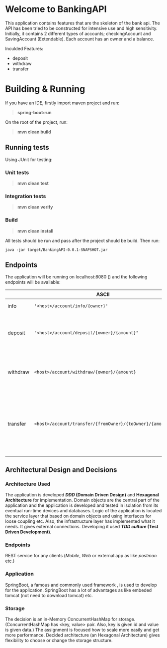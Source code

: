 # Welcome to BankingAPI

This application contains features that are the skeleton of the bank api. The API has been tried to be constructed for intensive use and high sensitivity.
Initially, it contains 2 different types of accounts; checkingAccount and SavingAccount (Extendable). Each account has an owner and a balance.

Inculded Features:
- deposit
- withdraw
- transfer

# Building & Running

If you have an IDE, firstly import maven project and run:

> **spring-boot:run**


On the root of the project, run:

> **mvn clean build**

## Running tests

Using JUnit for testing:

###  Unit tests

> **mvn clean test**

### Integration tests

> **mvn clean verify**

### Build

> **mvn clean install**

All tests should be run and pass after the project should be build. Then run:

```
java -jar target/BankingAPI-0.0.1-SNAPSHOT.jar
```

## Endpoints

The application will be running on localhost:8080 (**<host>**) and the following endpoints will be available:

|                |ASCII                          |HTML                         |
|----------------|-------------------------------|-----------------------------|
|info			 |`'<host>/account/info/{owner}'`            |owner info            |
|deposit         |`"<host>/account/deposit/{owner}/{amount}"`|to deposit for given owner using amount            |
|withdraw        |`<host>/account/withdraw/{owner}/{amount} `|to withdraw for given owner using amount|
|transfer		 |`<host>/account/transfer/{fromOwner}/{toOwner}/{amount}`|to transfer for given first owner to second owner using given amount|

## Architectural Design and Decisions

### Architecture Used

The application is developed  **_DDD_  (Domain Driven Design)**  and  **Hexagonal Architecture**  for implementation. Domain objects are the central part of the application and the application is developed and tested in isolation from its eventual run-time devices and databases. Logic of the application is located the service layer that based on domain objects and using interfaces for loose coupling etc. Also, the infrastructure layer has implemented what it needs. It gives external connections. Developing it used  **_TDD culture_  (Test Driven Development)**.

### Endpoints

REST service for any clients (_Mobile_,  _Web_  or external app as like  _postman_  etc.)

### Application

SpringBoot, a famous and commonly used framework , is used to develop for the application. SpringBoot has a lot of advantages as like embeded tomcat (not need to download tomcat) etc.

### Storage

The decision is an in-Memory ConcurrentHashMap for storage. (ConcurrentHashMap has <key, value> pair. Also, key is given id and value is given data.) The assignment is focused how to scale more easily and get more performance. Decided architecture (an Hexagonal Architecture) gives flexibility to choose or change the storage structure.
